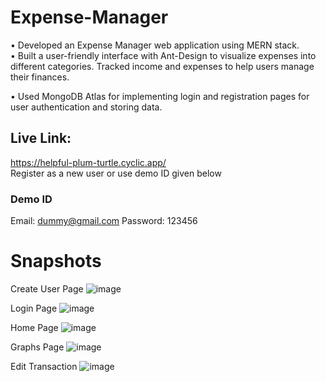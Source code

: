 # Expense-Manager
• Developed an Expense Manager web application using MERN stack.  
• Built a user-friendly interface with Ant-Design to visualize expenses into different categories. Tracked income and expenses to help users manage their finances. 
 
 • Used MongoDB Atlas for implementing login and registration pages for user authentication and storing data.

## Live Link:
https://helpful-plum-turtle.cyclic.app/  
Register as a new user or use demo ID given below

### Demo ID
Email: dummy@gmail.com
Password: 123456

# Snapshots
Create User Page
![image](https://github.com/yashj2000/Expense-Manager/assets/54151714/594696eb-0a59-4ee0-8e90-667b928a5e41)

Login Page
![image](https://github.com/yashj2000/Expense-Manager/assets/54151714/8dcb9512-e475-444c-a7af-31ff5e00103b)

Home Page
![image](https://github.com/yashj2000/Expense-Manager/assets/54151714/820d8896-916b-4b2e-9552-f3f59fc04e7e)

Graphs Page
![image](https://github.com/yashj2000/Expense-Manager/assets/54151714/e81677d2-f598-42a0-9734-64edbf30f501)

Edit Transaction
![image](https://github.com/yashj2000/Expense-Manager/assets/54151714/c1926a5a-96ea-4212-91bc-7673b7e446e9)

